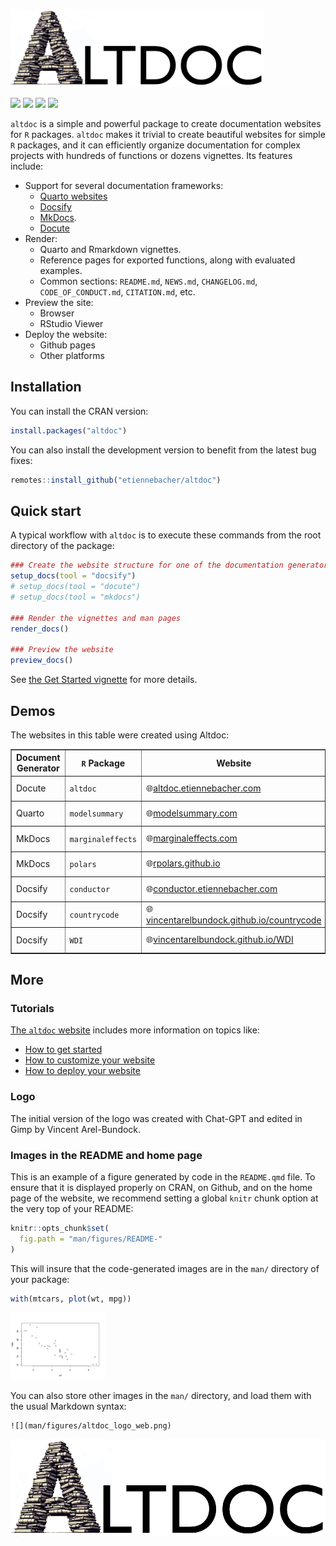 
<img src="files/altdoc_logo_web.png" height = "125"><br>

<img src="https://github.com/etiennebacher/altdoc/workflows/R-CMD-check/badge.svg">
<img src="https://codecov.io/gh/etiennebacher/altdoc/branch/master/graph/badge.svg">
<img src="https://img.shields.io/badge/license-MIT-blue">
<a href = "https://altdoc.etiennebacher.com/#/" target = "_blank"><img src="https://img.shields.io/static/v1?label=Website&message=Visit&color=blue"></a>

`altdoc` is a simple and powerful package to create documentation
websites for `R` packages. `altdoc` makes it trivial to create beautiful
websites for simple `R` packages, and it can efficiently organize
documentation for complex projects with hundreds of functions or dozens
vignettes. Its features include:

-   Support for several documentation frameworks:
    -   [Quarto websites](https://quarto.org/docs/websites/)
    -   [Docsify](https://docsify.js.org/#/)
    -   [MkDocs](https://www.mkdocs.org/).
    -   [Docute](https://docute.egoist.dev//)
-   Render:
    -   Quarto and Rmarkdown vignettes.
    -   Reference pages for exported functions, along with evaluated
        examples.
    -   Common sections: `README.md`, `NEWS.md`, `CHANGELOG.md`,
        `CODE_OF_CONDUCT.md`, `CITATION.md`, etc.
-   Preview the site:
    -   Browser
    -   RStudio Viewer
-   Deploy the website:
    -   Github pages
    -   Other platforms

## Installation

You can install the CRAN version:

``` r
install.packages("altdoc")
```

You can also install the development version to benefit from the latest
bug fixes:

``` r
remotes::install_github("etiennebacher/altdoc")
```

## Quick start

A typical workflow with `altdoc` is to execute these commands from the
root directory of the package:

``` r
### Create the website structure for one of the documentation generators
setup_docs(tool = "docsify")
# setup_docs(tool = "docute")
# setup_docs(tool = "mkdocs")

### Render the vignettes and man pages
render_docs()

### Preview the website
preview_docs()
```

See [the Get Started vignette](vignettes/get-started.md) for more
details.

## Demos

The websites in this table were created using Altdoc:

<table border=".5">
<tr>
<th>
Document Generator
</th>
<th>
<code>R</code> Package
</th>
<th>
Website
</th>
<th>
Settings
</th>
</tr>
<tr>
<td>
Docute
</td>
<td>
<code>altdoc</code>
</td>
<td>
🌐<a href="https://altdoc.etiennebacher.com">altdoc.etiennebacher.com</a>
</td>
<td>
<a href="https://github.com/etiennebacher/altdoc/tree/main/altdoc">Altdoc
Settings</a>
</td>
</tr>
<tr>
<td>
Quarto
</td>
<td>
<code>modelsummary</code>
</td>
<td>
🌐<a href="https://modelsummary.com">modelsummary.com</a>
</td>
<td>
<a href="https://github.com/vincentarelbundock/modelsummary/tree/main/altdoc">Altdoc
settings</a>
</td>
</tr>
<tr>
<td>
MkDocs
</td>
<td>
<code>marginaleffects</code>
</td>
<td>
🌐<a href="https://marginaleffects.com">marginaleffects.com</a>
</td>
<td>
<a href="https://github.com/vincentarelbundock/marginaleffects/tree/main/altdoc">Altdoc
Settings</a>
</td>
</tr>
<tr>
<td>
MkDocs
</td>
<td>
<code>polars</code>
</td>
<td>
🌐<a href="https://rpolars.github.io">rpolars.github.io</a>
</td>
<td>
<a href="https://github.com/pola-rs/r-polars">Github Repository</a>
</td>
</tr>
<tr>
<td>
Docsify
</td>
<td>
<code>conductor</code>
</td>
<td>
🌐<a href="https://conductor.etiennebacher.com">conductor.etiennebacher.com</a>
</td>
<td>
<a href="https://github.com/etiennebacher/conductor">GitHub
Repository</a>
</td>
</tr>
<tr>
<td>
Docsify
</td>
<td>
<code>countrycode</code>
</td>
<td>
🌐<a href="https://vincentarelbundock.github.io/countrycode">vincentarelbundock.github.io/countrycode</a>
</td>
<td>
<a href="https://github.com/vincentarelbundock/countrycode/tree/main/altdoc">Altdoc
Settings</a>
</td>
</tr>
<tr>
<td>
Docsify
</td>
<td>
<code>WDI</code>
</td>
<td>
🌐<a href="https://vincentarelbundock.github.io/WDI">vincentarelbundock.github.io/WDI</a>
</td>
<td>
<a href="https://github.com/vincentarelbundock/WDI/tree/main/altdoc">Altdoc
Settings</a>
</td>
</tr>
</table>

## More

### Tutorials

[The `altdoc` website](https://altdoc.etiennebacher.com/) includes more
information on topics like:

-   [How to get
    started](https://altdoc.etiennebacher.com/#/vignettes/get-started.md)
-   [How to customize your
    website](https://altdoc.etiennebacher.com/#/vignettes/customize.md)
-   [How to deploy your
    website](https://altdoc.etiennebacher.com/#/vignettes/deploy.md)

### Logo

The initial version of the logo was created with Chat-GPT and edited in
Gimp by Vincent Arel-Bundock.

### Images in the README and home page

This is an example of a figure generated by code in the `README.qmd`
file. To ensure that it is displayed properly on CRAN, on Github, and on
the home page of the website, we recommend setting a global `knitr`
chunk option at the very top of your README:

``` r
knitr::opts_chunk$set(
  fig.path = "man/figures/README-"
)
```

This will insure that the code-generated images are in the `man/`
directory of your package:

``` r
with(mtcars, plot(wt, mpg))
```

<img src="man/figures/README-unnamed-chunk-2-1.png"
style="width:30.0%" />

You can also store other images in the `man/` directory, and load them
with the usual Markdown syntax:

    ![](man/figures/altdoc_logo_web.png)

![](man/figures/altdoc_logo_web.png)
